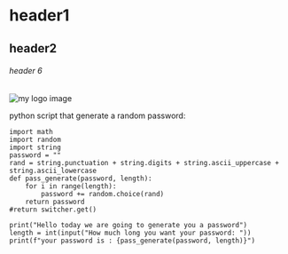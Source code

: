# header1
## header2
###### header 6

![my logo image](https://user-images.githubusercontent.com/107620565/174069134-7cd3e065-9d81-4e33-abe8-b7c9750db424.png)

python script that generate a random password:
```
import math
import random
import string
password = ""
rand = string.punctuation + string.digits + string.ascii_uppercase + string.ascii_lowercase
def pass_generate(password, length):
    for i in range(length):
        password += random.choice(rand)
    return password
#return switcher.get()

print("Hello today we are going to generate you a password")
length = int(input("How much long you want your password: "))
print(f"your password is : {pass_generate(password, length)}")
```
